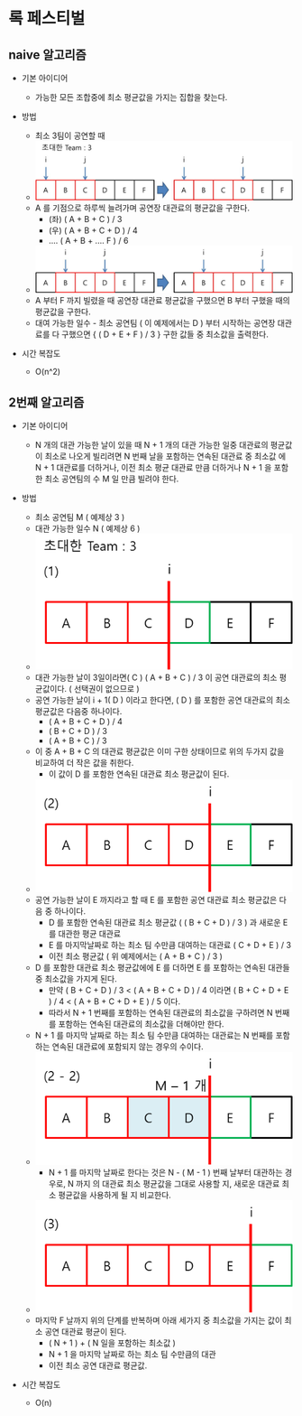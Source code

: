 # 록 페스티벌

## naive 알고리즘
* 기본 아이디어
	- 가능한 모든 조합중에 최소 평균값을 가지는 집합을 찾는다.

* 방법
	* 최소 3팀이 공연할 때
	* ![naive]( https://github.com/martinkang/MyText/blob/master/Algorithm/Festival/img/festival-naive.jpg )
	
	- A 를 기점으로 하루씩 늘려가며 공연장 대관료의 평균값을 구한다.
		- (좌) ( A + B + C ) / 3
		- (우) ( A + B + C + D ) / 4
		- .... ( A + B + .... F ) / 6
		
	* ![naive2]( https://github.com/martinkang/MyText/blob/master/Algorithm/Festival/img/festival-naive2.jpg )
	
	- A 부터 F 까지 빌렸을 때 공연장 대관료 평균값을 구했으면 B 부터 구했을 때의 평균값을 구한다.
	- 대여 가능한 일수 - 최소 공연팀 ( 이 예제에서는 D ) 부터 시작하는 공연장 대관료를 다 구했으면 { ( D + E + F ) / 3 } 구한 값들 중 최소값을 출력한다.
	

* 시간 복잡도
	- O(n^2)



## 2번째 알고리즘
* 기본 아이디어 
	- N 개의 대관 가능한 날이 있을 때 N + 1 개의 대관 가능한 일중 대관료의 평균값이 최소로 나오게 빌리려면 N 번째 날을 포함하는 연속된 대관료 중 최소값 에 N + 1 대관료를 더하거나,
	이전 최소 평균 대관료 만큼 더하거나 N + 1 을 포함한 최소 공연팀의 수 M 일 만큼 빌려야 한다.


* 방법
	* 최소 공연팀 M ( 예제상 3 )
	* 대관 가능한 일수 N ( 예제상 6 )
	* ![img1]( https://github.com/martinkang/MyText/blob/master/Algorithm/Festival/img/festival1.png )
	- 대관 가능한 날이 3일이라면( C )  ( A + B + C ) / 3 이 공연 대관료의 최소 평균값이다. ( 선택권이 없으므로 )
	- 공연 가능한 날이 i + 1( D ) 이라고 한다면, ( D ) 를 포함한 공연 대관료의 최소 평균값은 다음중 하나이다.
		* ( A + B + C + D ) / 4
		* ( B + C + D ) / 3	
		* ( A + B + C ) / 3
	- 이 중 A + B + C 의 대관료 평균값은 이미 구한 상태이므로 위의 두가지 값을 비교하여 더 작은 값을 취한다.
		- 이 값이 D 를 포함한 연속된 대관료  최소 평균값이 된다.
	* ![img2]( https://github.com/martinkang/MyText/blob/master/Algorithm/Festival/img/festival2.png )
	- 공연 가능한 날이 E 까지라고 할 때 E 를 포함한 공연 대관료 최소 평균값은 다음 중 하나이다.
		* D 를 포함한 연속된 대관료 최소 평균값 ( ( B + C + D ) / 3 )  과 새로운 E 를 대관한 평균 대관료
		* E 를 마지막날짜로 하는 최소 팀 수만큼 대여하는 대관료 ( C + D + E ) / 3
		* 이전 최소 평균값 ( 위 예제에서는 ( A + B + C ) / 3 )
	-  D 를 포함한 대관료 최소 평균값에에 E 를 더하면 E 를 포함하는 연속된 대관들 중 최소값을 가지게 된다.
		- 만약 ( B + C + D ) / 3 < ( A + B + C + D ) / 4 이라면
		( B + C + D + E ) / 4 < ( A + B + C + D + E ) / 5 이다.
		- 따라서 N + 1 번째를 포함하는 연속된 대관료의 최소값을 구하려면 N 번째를 포함하는 연속된 대관료의 최소값을 더해야만 한다.
	- N + 1 를 마지막 날짜로 하는 최소 팀 수만큼 대여하는 대관료는 N 번째를 포함하는 연속된 대관료에 포함되지 않는 경우의 수이다.
	* ![img2-2]( https://github.com/martinkang/MyText/blob/master/Algorithm/Festival/img/festival2-2.png )
		- N + 1 를 마지막 날짜로 한다는 것은 N - ( M - 1 ) 번째 날부터 대관하는 경우로,
		N 까지 의 대관료 최소 평균값을  그대로 사용할 지, 새로운 대관료 최소 평균값을 사용하게 될 지 비교한다.
	* ![img3]( https://github.com/martinkang/MyText/blob/master/Algorithm/Festival/img/festival3.png )
	- 마지막 F 날까지 위의 단계를 반복하며 아래 세가지 중 최소값을 가지는 값이 최소 공연 대관료 평균이 된다.
		* ( N + 1 ) + ( N 일을 포함하는 최소값 )
		* N + 1 을 마지막 날짜로 하는 최소 팀 수만큼의 대관
		* 이전 최소 공연 대관료 평균값.


* 시간 복잡도
	- O(n)
